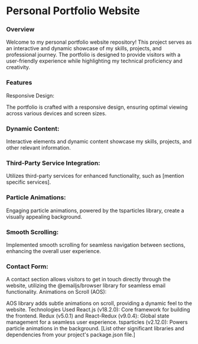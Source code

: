# Personal Portfolio Website

### Overview

Welcome to my personal portfolio website repository! This project serves as an interactive and dynamic showcase of my skills, projects, and professional journey. The portfolio is designed to provide visitors with a user-friendly experience while highlighting my technical proficiency and creativity.

### Features

Responsive Design:

The portfolio is crafted with a responsive design, ensuring optimal viewing across various devices and screen sizes.

### Dynamic Content:

Interactive elements and dynamic content showcase my skills, projects, and other relevant information.

### Third-Party Service Integration:

Utilizes third-party services for enhanced functionality, such as [mention specific services].

### Particle Animations:

Engaging particle animations, powered by the tsparticles library, create a visually appealing background.

### Smooth Scrolling:

Implemented smooth scrolling for seamless navigation between sections, enhancing the overall user experience.

### Contact Form:

A contact section allows visitors to get in touch directly through the website, utilizing the @emailjs/browser library for seamless email functionality.
Animations on Scroll (AOS):

AOS library adds subtle animations on scroll, providing a dynamic feel to the website.
Technologies Used
React.js (v18.2.0): Core framework for building the frontend.
Redux (v5.0.1) and React-Redux (v9.0.4): Global state management for a seamless user experience.
tsparticles (v2.12.0): Powers particle animations in the background.
[List other significant libraries and dependencies from your project's package.json file.]
